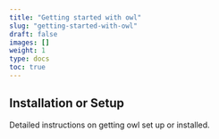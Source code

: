 ```yaml
---
title: "Getting started with owl"
slug: "getting-started-with-owl"
draft: false
images: []
weight: 1
type: docs
toc: true
---
```


## Installation or Setup
Detailed instructions on getting owl set up or installed.


